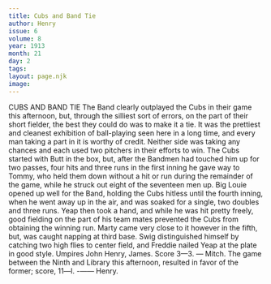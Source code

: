 ```yaml
---
title: Cubs and Band Tie
author: Henry
issue: 6
volume: 8
year: 1913
month: 21
day: 2
tags:
layout: page.njk
image:
---
```

CUBS AND BAND TIE    The Band clearly outplayed the Cubs in their game this afternoon, but, through the silliest sort of errors, on the part of their short fielder, the best they could do was to make it a tie. It was the prettiest and cleanest exhibition of ball-playing seen here in a long time, and every man taking a part in it is worthy of credit. Neither side was taking any chances and each used two pitchers in their efforts to win. The Cubs started with Butt in the box, but, after the Bandmen had touched him up for two passes, four hits and three runs in the first inning he gave way to Tommy, who held them down without a hit or run during the remainder of the game, while he struck out eight of the seventeen men up. Big Louie opened up well for the Band, holding the Cubs hitless until the fourth inning, when he went away up in the air, and was soaked for a single, two doubles and three runs. Yeap then took a hand, and while he was hit pretty freely, good fielding on the part of his team mates prevented the Cubs from obtaining the winning run. Marty came very close to it however in the fifth, but, was caught napping at third base. Swig distinguished himself by catching two high flies to center field, and Freddie nailed Yeap at the plate in good style. Umpires John Henry, James. Score 3—3. — Mitch.       The game between the Ninth and Library this afternoon, resulted in favor of the former; score, 11—l. -—— Henry. 





